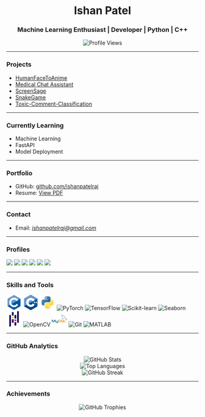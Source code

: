 <h1 align="center">Ishan Patel</h1>
<h3 align="center">Machine Learning Enthusiast | Developer | Python | C++</h3>

<p align="center">
  <img src="https://komarev.com/ghpvc/?username=ishanpatelraj&label=Profile%20Views&color=0e75b6&style=flat" alt="Profile Views" />
</p>

---

### Projects

- [HumanFaceToAnime](https://github.com/ishanpatelraj/HumanFaceToAnime)
- [Medical Chat Assistant](https://github.com/MK10UNoY/Medical-Chat-Assistant-)
- [ScreenSage](https://github.com/deepanshu089/NH-Directionless)
- [SnakeGame](https://github.com/ishanpatelraj/SnakeGame)
- [Toxic-Comment-Classification](https://github.com/ishanpatelraj/Toxic-Comment-Classification)

---

### Currently Learning

- Machine Learning
- FastAPI
- Model Deployment

---

### Portfolio

- GitHub: [github.com/ishanpatelraj](https://github.com/ishanpatelraj?tab=repositories)
- Resume: [View PDF](https://drive.google.com/file/d/10iFCygt__tKGyvCbFFN_rEqiZHrNBmp_/view)

---

### Contact

- Email: *ishanpatelraj@gmail.com*

---

### Profiles

<p align="left">
  <a href="https://linkedin.com/in/ishan-patel-541051292" target="_blank"><img src="https://img.shields.io/badge/LinkedIn-0077B5?style=for-the-badge&logo=linkedin" /></a>
  <a href="https://stackoverflow.com/users/30549029" target="_blank"><img src="https://img.shields.io/badge/StackOverflow-FE7A16?style=for-the-badge&logo=stackoverflow" /></a>
  <a href="https://kaggle.com/ishanpatelml" target="_blank"><img src="https://img.shields.io/badge/Kaggle-20BEFF?style=for-the-badge&logo=kaggle" /></a>
  <a href="https://codeforces.com/profile/ishan_24" target="_blank"><img src="https://img.shields.io/badge/Codeforces-1F8ACB?style=for-the-badge&logo=codeforces" /></a>
  <a href="https://www.leetcode.com/ishan_patel_raj" target="_blank"><img src="https://img.shields.io/badge/LeetCode-FFA116?style=for-the-badge&logo=leetcode" /></a>
  <a href="https://auth.geeksforgeeks.org/user/ishanpafro3" target="_blank"><img src="https://img.shields.io/badge/GeeksforGeeks-2F8D46?style=for-the-badge&logo=geeksforgeeks" /></a>
</p>

---

### Skills and Tools

<p align="left">
  <img src="https://raw.githubusercontent.com/devicons/devicon/master/icons/c/c-original.svg" alt="C" width="40" height="40"/>
  <img src="https://raw.githubusercontent.com/devicons/devicon/master/icons/cplusplus/cplusplus-original.svg" alt="C++" width="40" height="40"/>
  <img src="https://raw.githubusercontent.com/devicons/devicon/master/icons/python/python-original.svg" alt="Python" width="40" height="40"/>
  <img src="https://www.vectorlogo.zone/logos/pytorch/pytorch-icon.svg" alt="PyTorch" width="40" height="40"/>
  <img src="https://www.vectorlogo.zone/logos/tensorflow/tensorflow-icon.svg" alt="TensorFlow" width="40" height="40"/>
  <img src="https://upload.wikimedia.org/wikipedia/commons/0/05/Scikit_learn_logo_small.svg" alt="Scikit-learn" width="40" height="40"/>
  <img src="https://seaborn.pydata.org/_images/logo-mark-lightbg.svg" alt="Seaborn" width="40" height="40"/>
  <img src="https://raw.githubusercontent.com/devicons/devicon/master/icons/pandas/pandas-original.svg" alt="Pandas" width="40" height="40"/>
  <img src="https://www.vectorlogo.zone/logos/opencv/opencv-icon.svg" alt="OpenCV" width="40" height="40"/>
  <img src="https://raw.githubusercontent.com/devicons/devicon/master/icons/mysql/mysql-original-wordmark.svg" alt="MySQL" width="40" height="40"/>
  <img src="https://www.vectorlogo.zone/logos/git-scm/git-scm-icon.svg" alt="Git" width="40" height="40"/>
  <img src="https://upload.wikimedia.org/wikipedia/commons/2/21/Matlab_Logo.png" alt="MATLAB" width="40" height="40"/>
</p>

---

### GitHub Analytics

<p align="center">
  <img src="https://github-readme-stats.vercel.app/api?username=ishanpatelraj&show_icons=true&theme=default" alt="GitHub Stats" />
  <br />
  <img src="https://github-readme-stats.vercel.app/api/top-langs/?username=ishanpatelraj&layout=compact" alt="Top Languages" />
  <br />
  <img src="https://github-readme-streak-stats.herokuapp.com/?user=ishanpatelraj" alt="GitHub Streak" />
</p>

---

### Achievements

<p align="center">
  <img src="https://github-profile-trophy.vercel.app/?username=ishanpatelraj&theme=onedark" alt="GitHub Trophies" />
</p>
